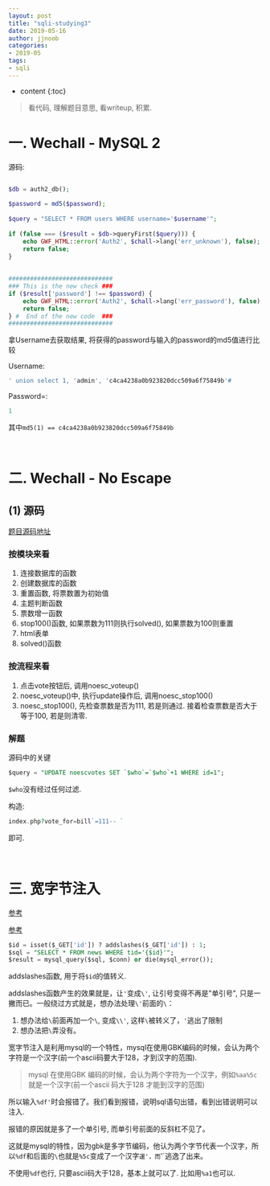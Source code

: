```yaml
---
layout: post
title: "sqli-studying3"
date: 2019-05-16
author: jjnoob
categories:
- 2019-05
tags:
- sqli
---
```


* content
{:toc}


> 看代码, 理解题目意思, 看writeup, 积累.


# 一. Wechall - MySQL 2
源码:
```php

$db = auth2_db();
	
$password = md5($password);
	
$query = "SELECT * FROM users WHERE username='$username'";
	
if (false === ($result = $db->queryFirst($query))) {
    echo GWF_HTML::error('Auth2', $chall->lang('err_unknown'), false);
    return false;
}
	
	
#############################
### This is the new check ###
if ($result['password'] !== $password) {
	echo GWF_HTML::error('Auth2', $chall->lang('err_password'), false);
	return false;
} #  End of the new code  ###
#############################
```

拿Username去获取结果, 将获得的password与输入的password的md5值进行比较

Username:
```sql
' union select 1, 'admin', 'c4ca4238a0b923820dcc509a6f75849b'# 
```

Password=:
```sql
1
```

其中`md5(1) == c4ca4238a0b923820dcc509a6f75849b`

<br />

# 二. Wechall - No Escape 


## (1) 源码
[题目源码地址](http://www.wechall.net/challenge/no_escape/code.include)

### 按模块来看
1. 连接数据库的函数
2. 创建数据库的函数
3. 重置函数, 将票数置为初始值
4. 主题判断函数
5. 票数增一函数
6. stop100()函数, 如果票数为111则执行solved(), 如果票数为100则重置
7. html表单
8. solved()函数

### 按流程来看
1. 点击vote按钮后, 调用noesc_voteup()
2. noesc_voteup()中, 执行update操作后, 调用noesc_stop100()
3. noesc_stop100(), 先检查票数是否为111, 若是则通过. 接着检查票数是否大于等于100, 若是则清零.

### 解题
源码中的关键
```sql
$query = "UPDATE noescvotes SET `$who`=`$who`+1 WHERE id=1";
```

`$who`没有经过任何过滤.

构造:
```php
index.php?vote_for=bill`=111-- `
```
即可.

<br />

# 三. 宽字节注入
[参考](http://www.manongjc.com/article/79150.html)

[参考](https://www.leavesongs.com/PENETRATION/mutibyte-sql-inject.html)



```sql
$id = isset($_GET['id']) ? addslashes($_GET['id']) : 1;
$sql = "SELECT * FROM news WHERE tid='{$id}'";
$result = mysql_query($sql, $conn) or die(mysql_error()); 
```
addslashes函数, 用于将`$id`的值转义. 

addslashes函数产生的效果就是，让`'`变成`\'`, 让引号变得不再是"单引号", 只是一撇而已。一般绕过方式就是，想办法处理`\'`前面的`\`：

1. 想办法给`\`前面再加一个`\`, 变成`\\'`, 这样`\`被转义了，`'`逃出了限制
2. 想办法把`\`弄没有。

宽字节注入是利用mysql的一个特性，mysql在使用GBK编码的时候，会认为两个字符是一个汉字(前一个ascii码要大于128，才到汉字的范围). 

> mysql 在使用GBK 编码的时候，会认为两个字符为一个汉字，例如`%aa%5c` 就是一个汉字(前一个ascii 码大于128 才能到汉字的范围)


所以输入`%df'`时会报错了。我们看到报错，说明sql语句出错，看到出错说明可以注入.

报错的原因就是多了一个单引号, 而单引号前面的反斜杠不见了。

这就是mysql的特性，因为gbk是多字节编码，他认为两个字节代表一个汉字，所以`%df`和后面的`\`也就是`%5c`变成了一个汉字`運'，而`'`逃逸了出来。

不使用`%df`也行, 只要ascii码大于128，基本上就可以了. 比如用`%a1`也可以.

